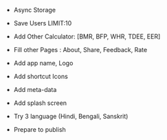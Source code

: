 - Async Storage
- Save Users LIMIT:10
- Add Other Calculator: [BMR, BFP, WHR, TDEE, EER]
- Fill other Pages : About, Share, Feedback, Rate
- Add app name, Logo
- Add shortcut Icons
- Add meta-data
- Add splash screen
- Try 3 language (Hindi, Bengali, Sanskrit)

- Prepare to publish